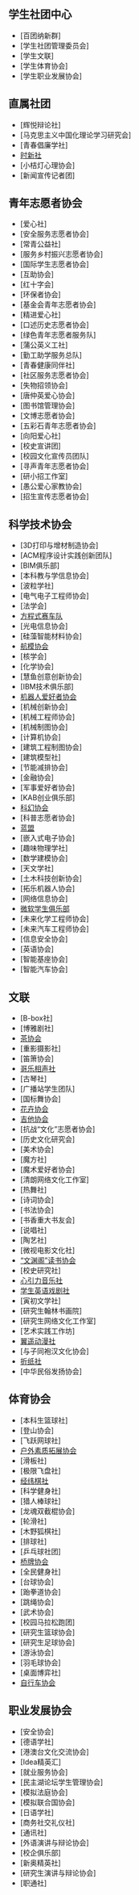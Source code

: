 ## 学生社团中心
- [百团纳新群]
- [学生社团管理委员会]
- [学生文联]
- [学生体育协会]
- [学生职业发展协会]

## 直属社团
- [辉悦辩论社]
- [马克思主义中国化理论学习研究会]
- [青春倡廉学社]
- [时新社](详细信息/时新社.md)
- [小桔灯心理协会]
- [新闻宣传记者团]

## 青年志愿者协会
- [爱心社]
- [安全服务志愿者协会]
- [常青公益社]
- [服务乡村振兴志愿者协会]
- [国际学生志愿者协会]
- [互助协会]
- [红十字会]
- [环保者协会]
- [基金会青年志愿者协会]
- [精进爱心社]
- [口述历史志愿者协会]
- [绿色青年志愿者服务队]
- [蒲公英义工社]
- [勤工助学服务总队]
- [青春健康同伴社]
- [社区服务志愿者协会]
- [失物招领协会]
- [唐仲英爱心协会]
- [图书馆管理协会]
- [文博志愿者协会]
- [五彩石青年志愿者协会]
- [向阳爱心社]
- [校史宣讲团]
- [校园文化宣传员团队]
- [寻声青年志愿者协会]
- [研小招工作室]
- [愚公爱心家教协会]
- [招生宣传志愿者协会]

## 科学技术协会
- [3D打印与增材制造协会]
- [ACM程序设计实践创新团队]
- [BIM俱乐部]
- [本科教与学信息协会]
- [波粒学社]
- [电气电子工程师协会]
- [法学会]
- [方程式赛车队](详细信息/方程式赛车队.md)
- [光电信息协会]
- [硅藻智能材料协会]
- [航模协会](详细信息/航模协会.md)
- [核学会]
- [化学协会]
- [慧鱼创意创新协会]
- [IBM技术俱乐部]
- [机器人爱好者协会](详细信息/机器人爱好者协会.md)
- [机械创新协会]
- [机械工程师协会]
- [机械制图协会]
- [计算机协会]
- [建筑工程制图协会]
- [建筑模型社]
- [节能减排协会]
- [金融协会]
- [军事爱好者协会]
- [KAB创业俱乐部]
- [科幻协会](详细信息/科幻协会.md)
- [科普志愿者协会]
- [蓝盟](详细信息/蓝盟.md)
- [嵌入式电子协会]
- [趣味物理学社]
- [数学建模协会]
- [天文学社]
- [土木科技创新协会]
- [拓乐机器人协会]
- [网络信息协会]
- [微软学生俱乐部](详细信息/微软学生俱乐部.md)
- [未来化学工程师协会]
- [未来汽车工程师协会]
- [信息安全协会]
- [英语协会]
- [智能基座协会]
- [智能汽车协会]

## 文联
- [B-box社]
- [博雅剧社]
- [茶协会](详细信息/茶协会.md)
- [重影摄影社]
- [笛箫协会]
- [哥乐相声社](详细信息/哥乐相声社.md)
- [古琴社]
- [广播站学生团队]
- [国标舞协会]
- [花卉协会](详细信息/花卉协会.md)
- [吉他协会](详细信息/吉他协会.md)
- [抗战“文化”志愿者协会]
- [历史文化研究会]
- [美术协会]
- [魔方社]
- [魔术爱好者协会]
- [清朗网络文化工作室]
- [热舞社]
- [诗词协会]
- [书法协会]
- [书香重大书友会]
- [说唱社]
- [陶艺社]
- [微视电影文化社]
- [“文渊阁”读书协会](详细信息/“文渊阁”读书协会.md)
- [校史研究社]
- [心引力音乐社](详细信息/心引力音乐社.md)
- [学生英语戏剧社](详细信息/学生英语戏剧社.md)
- [寅初文学社]
- [研究生翰林书画院]
- [研究生网络文化工作室]
- [艺术实践工作坊]
- [翼遥动漫社](详细信息/翼遥动漫社.md)
- [与子同袍汉文化协会]
- [折纸社](详细信息/折纸社.md)
- [中华民俗发扬协会]

## 体育协会
- [本科生篮球社]
- [登山协会]
- [飞跃网球社]
- [户外素质拓展协会](详细信息/户外素质拓展协会.md)
- [滑板社]
- [极限飞盘社]
- [经纬棋社](详细信息/经纬棋社.md)
- [科学健身社]
- [猎人棒球社]
- [龙魂双截棍协会]
- [轮滑社]
- [木野狐棋社]
- [排球社]
- [乒乓球社团]
- [桥牌协会](详细信息/桥牌协会.md)
- [全民健身社]
- [台球协会]
- [跆拳道协会]
- [跳绳协会]
- [武术协会]
- [校园马拉松跑团]
- [研究生篮球协会]
- [研究生足球协会]
- [游泳协会]
- [羽毛球协会]
- [桌面博弈社]
- [自行车协会](详细信息/自行车协会.md)

## 职业发展协会
- [安全协会]
- [德语学社]
- [港澳台文化交流协会]
- [Idea精英汇]
- [就业服务协会]
- [民主湖论坛学生管理协会]
- [模拟法庭协会]
- [模拟联合国协会]
- [日语学社]
- [商务社交礼仪社]
- [通讯社]
- [外语演讲与辩论协会]
- [校企俱乐部]
- [新奥精英社]
- [研究生演讲与辩论协会]
- [职通社]